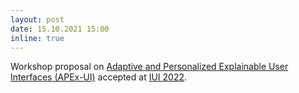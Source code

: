 ```yaml
---
layout: post
date: 15.10.2021 15:00
inline: true
---
```


Workshop proposal on [Adaptive and Personalized Explainable User Interfaces (APEx-UI)](https://sites.google.com/view/apex-ui-2022/home-page) accepted at [IUI 2022](https://iui.acm.org/2022/index.html).